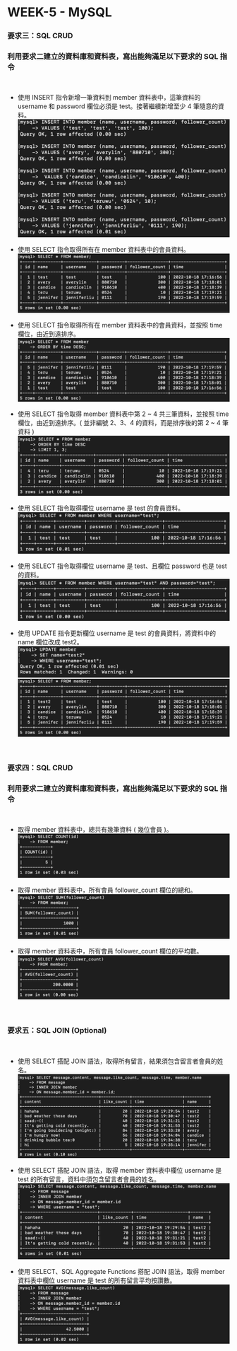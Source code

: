 # WEEK-5 - MySQL

### 要求三：SQL CRUD 
### 利用要求二建立的資料庫和資料表，寫出能夠滿足以下要求的 SQL 指令

<br>

* 使用 INSERT 指令新增一筆資料到 member 資料表中，這筆資料的 username 和 password 欄位必須是 test。接著繼續新增至少 4 筆隨意的資料。 <br>
![Markdown Logo](/week-5/screenshot/3-1.png)

* 使用 SELECT 指令取得所有在 member 資料表中的會員資料。![Markdown Logo](/week-5//screenshot/3-2.png)

* 使用 SELECT 指令取得所有在 member 資料表中的會員資料，並按照 time 欄位，由近到遠排序。![Markdown Logo](/week-5//screenshot/3-3.png)

* 使用 SELECT 指令取得 member 資料表中第 2 ~ 4 共三筆資料，並按照 time 欄位，由近到遠排序。( 並非編號 2、3、4 的資料，而是排序後的第 2 ~ 4 筆資料 )![Markdown Logo](/week-5//screenshot/3-4.png)

* 使用 SELECT 指令取得欄位 username 是 test 的會員資料。![Markdown Logo](/week-5//screenshot/3-5.png)

* 使用 SELECT 指令取得欄位 username 是 test、且欄位 password 也是 test 的資料。![Markdown Logo](/week-5//screenshot/3-6.png)

* 使用 UPDATE 指令更新欄位 username 是 test 的會員資料，將資料中的 name 欄位改成 test2。 ![Markdown Logo](/week-5//screenshot/3-7-1.png)![Markdown Logo](/week-5//screenshot/3-7-2.png)

<br>

### 要求四：SQL CRUD 
### 利用要求二建立的資料庫和資料表，寫出能夠滿足以下要求的 SQL 指令

<br>

* 取得 member 資料表中，總共有幾筆資料 ( 幾位會員 )。![Markdown Logo](/week-5//screenshot/4-1.png)

* 取得 member 資料表中，所有會員 follower_count 欄位的總和。![Markdown Logo](/week-5//screenshot/4-2.png)

* 取得 member 資料表中，所有會員 follower_count 欄位的平均數。![Markdown Logo](/week-5//screenshot/4-3.png) 

<br>

### 要求五：SQL JOIN (Optional)

<br>

* 使用 SELECT 搭配 JOIN 語法，取得所有留言，結果須包含留言者會員的姓名。![Markdown Logo](/week-5//screenshot/5-1.png)

* 使用 SELECT 搭配 JOIN 語法，取得 member 資料表中欄位 username 是 test 的所有留言，資料中須包含留言者會員的姓名。![Markdown Logo](/week-5//screenshot/5-2.png)

* 使用 SELECT、SQL Aggregate Functions 搭配 JOIN 語法，取得 member 資料表中欄位 username 是 test 的所有留言平均按讚數。 ![Markdown Logo](/week-5//screenshot/5-3.png) 
